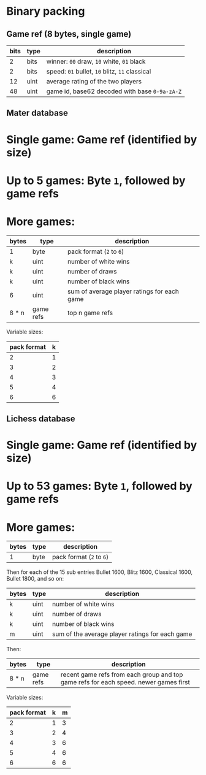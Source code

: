 Binary packing
==============

Game ref (8 bytes, single game)
-------------------------------

bits | type | description
---- | ---- | ---
   2 | bits | winner: `00` draw, `10` white, `01` black
   2 | bits | speed: `01` bullet, `10` blitz, `11` classical
  12 | uint | average rating of the two players
  48 | uint | game id, base62 decoded with base `0-9a-zA-Z`

Mater database
--------------

# Single game: Game ref (identified by size)

# Up to 5 games: Byte `1`, followed by game refs

# More games:

bytes | type      | description
----- | --------- | ---
    1 | byte      | pack format (`2` to `6`)
    k | uint      | number of white wins
    k | uint      | number of draws
    k | uint      | number of black wins
    6 | uint      | sum of average player ratings for each game
8 * n | game refs | top n game refs

Variable sizes:

pack format | k
--- | ---
2 | 1
3 | 2
4 | 3
5 | 4
6 | 6

Lichess database
----------------

# Single game: Game ref (identified by size)

# Up to 53 games: Byte `1`, followed by game refs

# More games:

bytes | type | description
----- | ---- | ---
    1 | byte | pack format (`2` to `6`)

Then for each of the 15 sub entries Bullet 1600, Blitz 1600, Classical 1600,
Bullet 1800, and so on:

bytes | type | description
----- | ---- | ---
    k | uint | number of white wins
    k | uint | number of draws
    k | uint | number of black wins
    m | uint | sum of the average player ratings for each game

Then:

bytes | type      | description
----- | --------- | ---
8 * n | game refs | recent game refs from each group and top game refs for each speed. newer games first

Variable sizes:

pack format | k | m
--- | --- | ---
2 | 1 | 3
3 | 2 | 4
4 | 3 | 6
5 | 4 | 6
6 | 6 | 6
